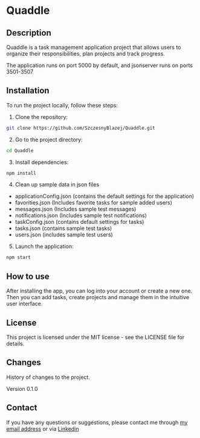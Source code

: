 # Quaddle

## Description

Quaddle is a task management application project that allows users to organize their responsibilities, plan projects and track progress.

The application runs on port 5000 by default, and jsonserver runs on ports 3501-3507

## Installation

To run the project locally, follow these steps:

1. Clone the repository:

```bash
git clone https://github.com/SzczesnyBlazej/Quaddle.git
```

2. Go to the project directory:

```bash
cd Quaddle
```

3. Install dependencies:

```bash
npm install
```

4. Clean up sample data in json files 

* applicationConfig.json (contains the default settings for the application)
* favorities.json (Includes favorite tasks for sample added users)
* messages.json (Includes sample test messages)
* notifications.json (Includes sample test notifications)
* taskConfig.json (contains default settings for tasks)
* tasks.json (contains sample test tasks)
* users.json (includes sample test users)

5. Launch the application:

```bash
npm start
```

## How to use

After installing the app, you can log into your account or create a new one. Then you can add tasks, create projects and manage them in the intuitive user interface.

## License

This project is licensed under the MIT license - see the LICENSE file for details.

## Changes

History of changes to the project.

Version 0.1.0

## Contact

If you have any questions or suggestions, please contact me through [my email address](mailto:bszczesny59@gmail.com) or via [Linkedin](https://www.linkedin.com/in/blazej-szczesny/)

